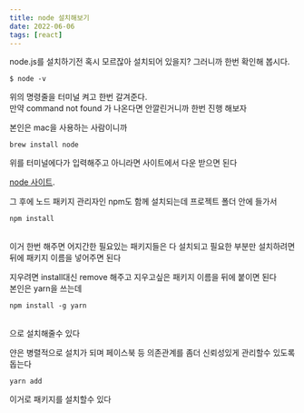 ```yaml
---
title: node 설치해보기
date: 2022-06-06
tags: [react]
---
```


node.js를 설치하기전 혹시 모르잖아 설치되어 있을지? 그러니까 한번 확인해 봅시다.
</br>
```
$ node -v
```

위의 명령줄을 터미널 켜고 한번 갈겨준다.
</br>
만약 command not found 가 나온다면 안깔린거니까 한번 진행 해보자

본인은 mac을 사용하는 사람이니까
```
brew install node
```

위를 터미널에다가 입력해주고 아니라면 사이트에서 다운 받으면 된다

[node 사이트](http://node.js.org).

그 후에 노드 패키지 관리자인 npm도 함께 설치되는데 프로젝트 폴더 안에 들가서

```
npm install 
```
</br>
이거 한번 해주면 어지간한 필요있는 패키지들은 다 설치되고 필요한 부분만 설치하려면 뒤에 패키지 이름을 넣어주면 된다

지우려면 install대신 remove 해주고 지우고싶은 패키지 이름을 뒤에 붙이면 된다
</br>
본인은 yarn을 쓰는데 
```
npm install -g yarn
```
</br>
으로 설치해줄수 있다

얀은 병렬적으로 설치가 되며 페이스북 등 의존관계를 좀더 신뢰성있게 관리할수 있도록 돕는다
</br>
```
yarn add
```
이거로 패키지를 설치할수 있다